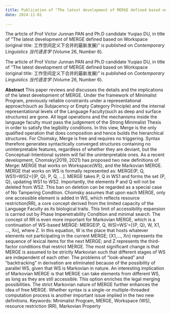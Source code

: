 ```yaml
---
title: Publication of "The latest development of MERGE defined based on Workspace (original title: 工作空间定义下合并的最新发展) "
date: 2024-11-01
  
---
```


The article of Prof Victor Junnan PAN and Ph.D candidate Yuqiao DU, in title of “The latest development of MERGE defined based on Workspace (original title: 工作空间定义下合并的最新发展)” is published on *Contemporary Linguistics 当代语言学* (Volume 26, Number 6).

<!--more-->
The article of Prof Victor Junnan PAN and Ph.D candidate Yuqiao DU, in title of “The latest development of MERGE defined based on Workspace (original title: 工作空间定义下合并的最新发展)” is published on *Contemporary Linguistics 当代语言学* (Volume 26, Number 6).

**Abstract**
This paper reviews and discusses the details and the implications of the latest development of MERGE. Under the framework of Minimalist Program, previously reliable constraints under a representational approach(such as Subjacency or Empty Category Principle) and the internal representational levels of the Language Faculty(such as deep and surface structures) are gone. All legal operations and the mechanisms inside the language faculty must pass the judgement of the Strong Minimalist Thesis in order to satisfy the legibility conditions. In this view, Merge is the only qualified operation that does composition and hence builds the hierarchical structures. For Chomsky, Merge is free and requires no triggering. Syntax therefore generates syntactically converged structures containing no uninterpretable features, regardless of whether they are deviant, but the Conceptual-Intentional system will fail the uninterpretable ones. As a recent development, Chomsky(2019, 2021) has proposed two new definitions of Merge: MERGE that works on Workspace(WS), and the Markovian MERGE. MERGE that works on WS is formally represented as: MERGE(P, Q, WS1)=WS2=[{P, Q}, P, Q, …]. MERGE takes P, Q in WS1 and forms the set {P, Q}, updating WS1 to WS2. Importantly, the elements P and Q will not be deleted from WS2. This ban on deletion can be regarded as a special case of No Tampering Condition. Chomsky assumes that upon each MERGE, only one accessible element is added in WS, which reflects resource restriction(RR), a core concept derived from the limited capacity of the Language Faculty as its biological traits. This limit of accessibility expansion is carried out by Phase Impenetrability Condition and minimal search. The concept of RR is even more important for Markovian MERGE, which is a continuation of WS-based MERGE: MERGE(P, Q, WS)=WS'=[{P, Q}, W, X1, …, Xn], where Z. In this equation, W is the place that hosts whatever elements not participating in the current MERGE; {X1,…, Xn} represents the sequence of lexical items for the next MERGE; and Z represents the third-factor conditions that restrict MERGE. The most significant change is that MERGE is assumed to be strictly Markovian such that different stages of WS are independent of each other. The problems of “look-ahead” and “backtracking” in derivation are eliminated because of the possibility of parallel WS, given that WS is Markovian in nature. An interesting implication of Markovian MERGE is that MERGE can take elements from different WS, as long as they are still accessible. This option enriches the legal merging possibilities. The strict Markovian nature of MERGE further enhances the idea of free MERGE. Whether syntax is a single-or multiple-threaded computation process is another important issue implied in the two new definitions.
Keywords: Minimalist Program, MERGE, Workspace (WS), resource restriction (RR), Markovian Property 
